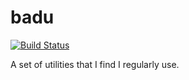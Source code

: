 # badu

[![Build Status](https://travis-ci.org/gumm/badu.svg?branch=master)](https://travis-ci.org/gumm/badu)

A set of utilities that I find I regularly use.

